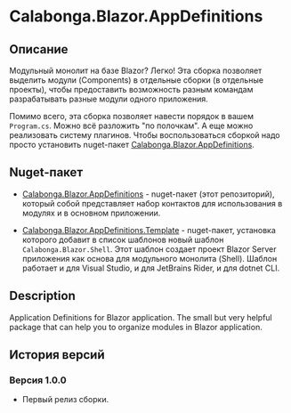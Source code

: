 ﻿# Calabonga.Blazor.AppDefinitions

## Описание

Модульный монолит на базе Blazor? Легко! Эта сборка позволяет выделить модули (Components) в отдельные сборки (в отдельные проекты), чтобы предоставить возможность разным командам разрабатывать разные модули одного приложения.

Помимо всего, эта сборка позволяет навести порядок в вашем `Program.cs`. Можно всё разложить "по полочкам". А еще можно реализовать систему плагинов. Чтобы воспользоваться сборкой надо просто установить nuget-пакет [Calabonga.Blazor.AppDefinitions](https://www.nuget.org/packages/Calabonga.Blazor.AppDefinitions/).

## Nuget-пакет

* [Calabonga.Blazor.AppDefinitions](https://www.nuget.org/packages/Calabonga.Blazor.AppDefinitions/) - nuget-пакет (этот репозиторий), который собой представляет набор контактов для использования в модулях и в основном приложении.

* [Calabonga.Blazor.AppDefinitions.Template](https://www.nuget.org/packages/Calabonga.Blazor.AppDefinitions.Template/) - nuget-пакет, установка которого добавит в список шаблонов новый шаблон `Calabonga.Blazor.Shell`. Этот шаблон создает проект Blazor Server приложения как основа для модульного монолита (Shell). Шаблон работает и для Visual Studio, и для JetBrains Rider, и для dotnet CLI.

## Description
 
Application Definitions for Blazor application. The small but very helpful package that can help you to organize modules in Blazor application.

## История версий

### Версия 1.0.0

* Первый релиз сборки.